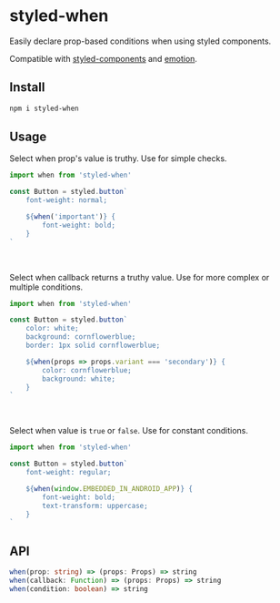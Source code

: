 # styled-when

Easily declare prop-based conditions when using styled components.

Compatible with [styled-components](https://www.styled-components.com/) and [emotion](https://emotion.sh/docs/@emotion/styled).

## Install

```sh
npm i styled-when
```

## Usage

Select when prop's value is truthy. Use for simple checks.

```js
import when from 'styled-when'

const Button = styled.button`
    font-weight: normal;

    ${when('important')} {
        font-weight: bold;
    }
`
```

<br>

Select when callback returns a truthy value. Use for more complex or multiple conditions.

```jsx
import when from 'styled-when'

const Button = styled.button`
    color: white;
    background: cornflowerblue;
    border: 1px solid cornflowerblue;

    ${when(props => props.variant === 'secondary')} {
        color: cornflowerblue;
        background: white;
    }
`
```

<br>

Select when value is `true` or `false`. Use for constant conditions.

```jsx
import when from 'styled-when'

const Button = styled.button`
    font-weight: regular;

    ${when(window.EMBEDDED_IN_ANDROID_APP)} {
        font-weight: bold;
        text-transform: uppercase;
    }
`
```

## API

```ts
when(prop: string) => (props: Props) => string
when(callback: Function) => (props: Props) => string
when(condition: boolean) => string
```
